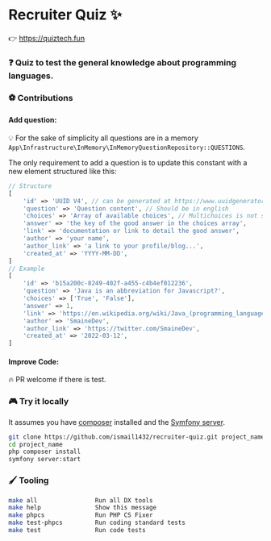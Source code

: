 # Recruiter Quiz ✨

👉 https://quiztech.fun

### ❓ Quiz to test the general knowledge about programming languages. 

### ⚽ Contributions

#### Add question:

💡 For the sake of simplicity all questions are in a memory `App\Infrastructure\InMemory\InMemoryQuestionRepository::QUESTIONS`.

The only requirement to add a question is to update this constant with a new element structured like this:

```php
// Structure
[
    'id' => 'UUID V4', // can be generated at https://www.uuidgenerator.net/version4 
    'question' => 'Question content', // Should be in english
    'choices' => 'Array of available choices', // Multichoices is not supported yet
    'answer' => 'the key of the good answer in the choices array', 
    'link' => 'documentation or link to detail the good answer',
    'author' => 'your name',
    'author_link' => 'a link to your profile/blog...',
    'created_at' => 'YYYY-MM-DD',
]
// Example
[
    'id' => 'b15a200c-8249-402f-a455-c4b4ef012236', 
    'question' => 'Java is an abbreviation for Javascript?',
    'choices' => ['True', 'False'],
    'answer' => 1,
    'link' => 'https://en.wikipedia.org/wiki/Java_(programming_language)',
    'author' => 'SmaineDev',
    'author_link' => 'https://twitter.com/SmaineDev',
    'created_at' => '2022-03-12',
]
```

#### Improve Code:

🔥 PR welcome if there is test.

### 🎮 Try it locally

It assumes you have [composer](https://getcomposer.org/) installed and the [Symfony server](https://symfony.com/doc/current/setup/symfony_server.html).

```bash
git clone https://github.com/ismail1432/recruiter-quiz.git project_name
cd project_name
php composer install
symfony server:start
```

### 🖌️ Tooling

```bash
make all                Run all DX tools
make help               Show this message
make phpcs              Run PHP CS Fixer
make test-phpcs         Run coding standard tests
make test               Run code tests
```